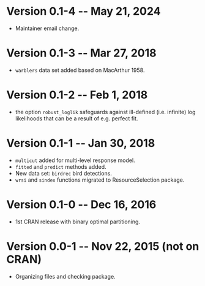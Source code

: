# Version 0.1-4 -- May 21, 2024

* Maintainer email change.

# Version 0.1-3 -- Mar 27, 2018

* `warblers` data set added based on MacArthur 1958.

# Version 0.1-2 -- Feb 1, 2018

* the option `robust_loglik` safeguards against ill-defined (i.e. infinite)
  log likelihoods that can be a result of e.g. perfect fit.

# Version 0.1-1 -- Jan 30, 2018

* `multicut` added for multi-level response model.
* `fitted` and `predict` methods added.
* New data set: `birdrec` bird detections.
* `wrsi` and `sindex` functions migrated to ResourceSelection package.

# Version 0.1-0 -- Dec 16, 2016

* 1st CRAN release with binary optimal partitioning.

# Version 0.0-1 -- Nov 22, 2015 (not on CRAN)

* Organizing files and checking package.
